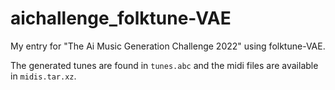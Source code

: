 # aichallenge_folktune-VAE
My entry for "The Ai Music Generation Challenge 2022" using folktune-VAE.

The generated tunes are found in `tunes.abc` and the midi files are available in `midis.tar.xz`.


